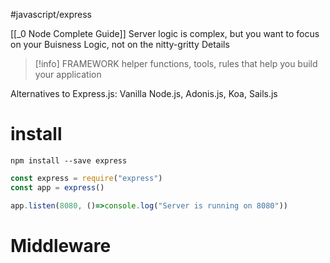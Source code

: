#javascript/express

[[_0 Node Complete Guide]]
Server logic is complex, but you want to focus on your Buisness Logic, not on the nitty-gritty Details

>[!info] FRAMEWORK
>helper functions, tools, rules that help you build your application

Alternatives to Express.js: Vanilla Node.js, Adonis.js, Koa, Sails.js

# install
`npm install --save express` 

```js
const express = require("express")
const app = express()

app.listen(8080, ()=>console.log("Server is running on 8080"))
```


# Middleware













